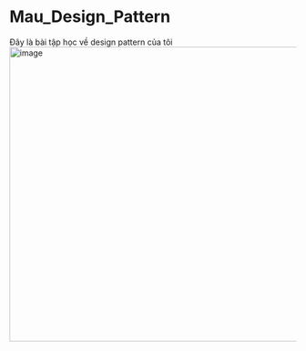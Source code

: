 # Mau_Design_Pattern
Đây là bài tập học về design pattern của tôi
<img width="988" height="517" alt="image" src="https://github.com/user-attachments/assets/dbe23f72-61a8-49a2-8472-5cbaa3576c79" />
